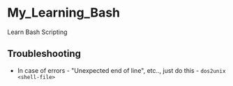 # My_Learning_Bash
Learn Bash Scripting

## Troubleshooting
* In case of errors - "Unexpected end of line", etc.., just do this - `dos2unix <shell-file>`
	
